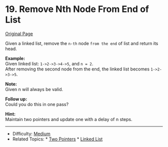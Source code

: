 # 19. Remove Nth Node From End of List  

[Original Page](https://leetcode.com/problems/remove-nth-node-from-end-of-list/)

Given a linked list, remove the `n-th` node `from the end` of list and return its head.

**Example:**   
Given linked list: `1->2->3->4->5`, and `n = 2`.  
After removing the second node from the end, the linked list becomes `1->2->3->5`.  

**Note:**   
Given n will always be valid.  

**Follow up:**   
Could you do this in one pass?   

**Hint:**   
Maintain two pointers and update one with a delay of n steps.  

---

* Difficulty: [Medium](https://leetcode.com/problemset/all/?difficulty=medium)
* Related Topics: * [Two Pointers](https://leetcode.com/tag/two-pointers/) * [Linked List](https://leetcode.com/tag/linked-list/)

  
